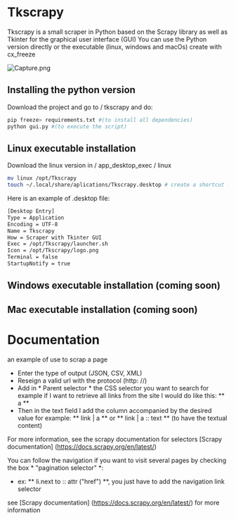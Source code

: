 # Tkscrapy
Tkscrapy is a small scraper in Python based on the Scrapy library as well as Tkinter for the graphical user interface (GUI)
You can use the Python version directly or the executable (linux, windows and macOs) create with cx_freeze

![Capture.png](https://cajoline.github.io/tkscrapy/capture.png)


## Installing the python version
Download the project and go to / tkscrapy and do:
```Bash
pip freeze> requirements.txt #(to install all dependencies)
python gui.py #(to execute the script)
```

## Linux executable installation
Download the linux version in / app_desktop_exec / linux
```bash
mv linux /opt/Tkscrapy
touch ~/.local/share/aplications/Tkscrapy.desktop # create a shortcut .desktop
```
Here is an example of .desktop file:
```Bash
[Desktop Entry]
Type = Application
Encoding = UTF-8
Name = Tkscrapy
How = Scraper with Tkinter GUI
Exec = /opt/Tkscrapy/launcher.sh
Icon = /opt/Tkscrapy/logo.png
Terminal = false
StartupNotify = true
```

## Windows executable installation (coming soon)

## Mac executable installation (coming soon)

# Documentation
an example of use to scrap a page
- Enter the type of output (JSON, CSV, XML)
- Reseign a valid url with the protocol (http: //)
- Add in * Parent selector * the CSS selector you want to search for example if I want to retrieve all links from the site I would do like this: ** a **
- Then in the text field I add the column accompanied by the desired value for example: ** link | a ** or ** link | a :: text ** (to have the textual content)

For more information, see the scrapy documentation for selectors [Scrapy documentation] (https://docs.scrapy.org/en/latest/)

You can follow the navigation if you want to visit several pages by checking the box * "pagination selector" *:
- ex: ** li.next to :: attr ("href") **, you just have to add the navigation link selector

see [Scrapy documentation] (https://docs.scrapy.org/en/latest/) for more information
